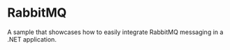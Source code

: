 # RabbitMQ
A sample that showcases how to easily integrate RabbitMQ messaging in a .NET application.
